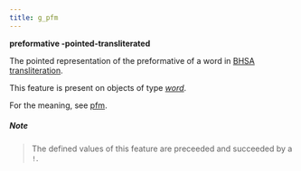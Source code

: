 ```yaml
---
title: g_pfm
---
```


**preformative -pointed-transliterated**


The pointed representation of the preformative of a word in
[BHSA transliteration]({{tfd}}/writing/hebrew.html).

This feature is present on objects of type [*word*](otype.md).

For the meaning, see [pfm](pfm.md).

##### Note
> The defined values of this feature are preceeded and succeeded by a `!`.



